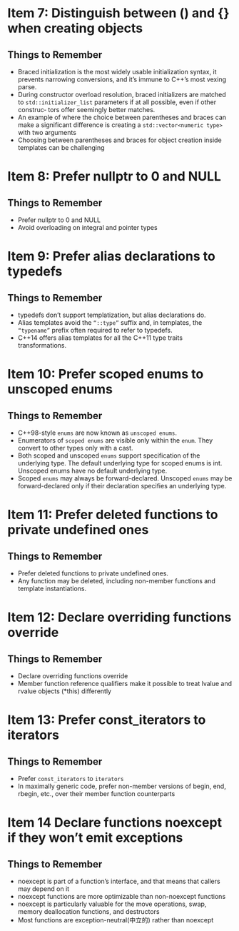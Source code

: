 # Item 7: Distinguish between () and {} when creating objects
## Things to Remember
* Braced initialization is the most widely usable initialization syntax, it prevents
narrowing conversions, and it’s immune to C++’s most vexing parse.
* During constructor overload resolution, braced initializers are matched to
`std::initializer_list` parameters if at all possible, even if other construc‐
tors offer seemingly better matches.
* An example of where the choice between parentheses and braces can make a
significant difference is creating a `std::vector<numeric type>` with two
arguments
* Choosing between parentheses and braces for object creation inside templates
can be challenging

# Item 8: Prefer nullptr to 0 and NULL
## Things to Remember
* Prefer nullptr to 0 and NULL
* Avoid overloading on integral and pointer types

# Item 9: Prefer alias declarations to typedefs
## Things to Remember
* typedefs don’t support templatization, but alias declarations do.
* Alias templates avoid the `“::type”` suffix and, in templates, the `“typename”` prefix often required to refer to typedefs.
* C++14 offers alias templates for all the C++11 type traits transformations.

# Item 10: Prefer scoped enums to unscoped enums
## Things to Remember
* C++98-style `enums` are now known as `unscoped enums`.
* Enumerators of `scoped enums` are visible only within the `enum`. They convert
to other types only with a cast.
* Both scoped and unscoped `enums` support specification of the underlying type.
The default underlying type for scoped enums is int. Unscoped enums have no
default underlying type.
* Scoped `enums` may always be forward-declared. Unscoped `enums` may be
forward-declared only if their declaration specifies an underlying type.

# Item 11: Prefer deleted functions to private undefined ones
## Things to Remember
* Prefer deleted functions to private undefined ones.
* Any function may be deleted, including non-member functions and template
instantiations.

# Item 12: Declare overriding functions override
## Things to Remember
* Declare overriding functions override
* Member function reference qualifiers make it possible to treat lvalue and
rvalue objects (*this) differently

# Item 13: Prefer const_iterators to iterators
## Things to Remember
* Prefer `const_iterators` to `iterators`
* In maximally generic code, prefer non-member versions of begin, end,
rbegin, etc., over their member function counterparts

# Item 14 Declare functions noexcept if they won’t emit exceptions
## Things to Remember
* noexcept is part of a function’s interface, and that means that callers may
depend on it
* noexcept functions are more optimizable than non-noexcept functions
* noexcept is particularly valuable for the move operations, swap, memory
deallocation functions, and destructors
* Most functions are exception-neutral(中立的) rather than noexcept